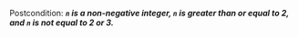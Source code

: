 Postcondition: ***`n` is a non-negative integer, `n` is greater than or equal to 2, and `n` is not equal to 2 or 3.***